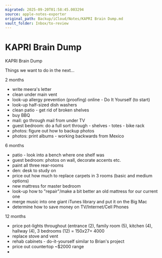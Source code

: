 ```yaml
---
migrated: 2025-09-20T01:58:45.003294
source: apple-notes-exporter
original_path: Backup/iCloud/Notes/KAPRI Brain Dump.md
vault_folder: Inbox/to-review
---
```

# KAPRI Brain Dump

KAPRI Brain Dump

Things we want to do in the next... 

2 months
- write meera's letter
- clean under main vent
- look-up allergy prevention (proofing) online - Do It Yourself (to start)
- look-up half-sized dish washers
- clean patio - get rid of broken shelves
- buy BBQ
- mail: go through mail from under TV
- guest bedroom: do a full sort through - shelves - totes - bike rack 
- photos: figure out how to backup photos
- photos: print albums - working backwards from Mexico 

6 months
- patio - look into a bench where one shelf was
- guest bedroom: photos on wall, decorate accents etc.
- paint all three rear-rooms
- den: desk to study on
- price out how much to replace carpets in 3 rooms (basic and medium options)
- new mattress for master bedroom
- look-up how to "repair"/make a bit better an old mattress for our current one
- merge music into one giant iTunes library and put it on the Big Mac
- determine how to save money on TV/Internet/Cell Phones

12 months
- price pot-lights throughout (entrance (2), family room (5), kitchen (4), hallway (4), 3 bedrooms (12) = $150x27=~$4000
- replace stove and vent
- rehab cabinets - do-it-yourself similar to Brian's project
- price out countertop ~$2000 range
- 

